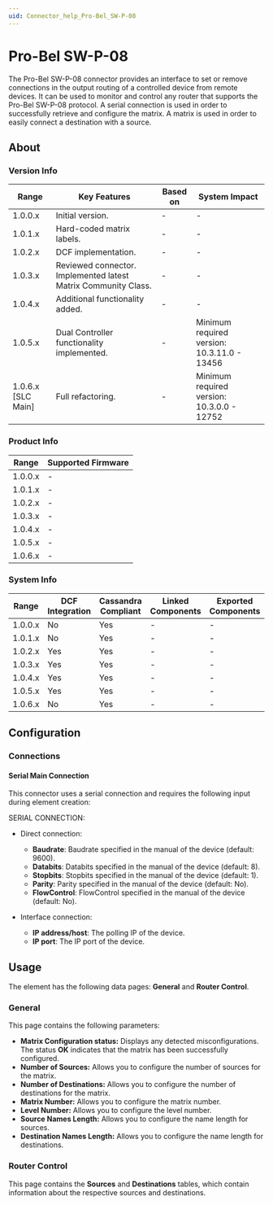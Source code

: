 ```yaml
---
uid: Connector_help_Pro-Bel_SW-P-08
---
```


# Pro-Bel SW-P-08

The Pro-Bel SW-P-08 connector provides an interface to set or remove connections in the output routing of a controlled device from remote devices. It can be used to monitor and control any router that supports the Pro-Bel SW-P-08 protocol. A serial connection is used in order to successfully retrieve and configure the matrix. A matrix is used in order to easily connect a destination with a source.

## About

### Version Info

| Range              | Key Features                                                        | Based on | System Impact                               |
|--------------------|---------------------------------------------------------------------|----------|---------------------------------------------|
| 1.0.0.x            | Initial version.                                                    | -        | -                                           |
| 1.0.1.x            | Hard-coded matrix labels.                                           | -        | -                                           |
| 1.0.2.x            | DCF implementation.                                                 | -        | -                                           |
| 1.0.3.x            | Reviewed connector. Implemented latest Matrix Community Class.      | -        | -                                           |
| 1.0.4.x            | Additional functionality added.                                     | -        | -                                           |
| 1.0.5.x            | Dual Controller functionality implemented.                          | -        | Minimum required version: 10.3.11.0 - 13456 |
| 1.0.6.x [SLC Main] | Full refactoring.                                                   | -        | Minimum required version: 10.3.0.0 - 12752  |

### Product Info

| Range     | Supported Firmware     |
|-----------|------------------------|
| 1.0.0.x   | -                      |
| 1.0.1.x   | -                      |
| 1.0.2.x   | -                      |
| 1.0.3.x   | -                      |
| 1.0.4.x   | -                      |
| 1.0.5.x   | -                      |
| 1.0.6.x   | -                      |

### System Info

| Range     | DCF Integration     | Cassandra Compliant     | Linked Components     | Exported Components     |
|-----------|---------------------|-------------------------|-----------------------|-------------------------|
| 1.0.0.x   | No                  | Yes                     | -                     | -                       |
| 1.0.1.x   | No                  | Yes                     | -                     | -                       |
| 1.0.2.x   | Yes                 | Yes                     | -                     | -                       |
| 1.0.3.x   | Yes                 | Yes                     | -                     | -                       |
| 1.0.4.x   | Yes                 | Yes                     | -                     | -                       |
| 1.0.5.x   | Yes                 | Yes                     | -                     | -                       |
| 1.0.6.x   | No                  | Yes                     | -                     | -                       |

## Configuration

### Connections

#### Serial Main Connection

This connector uses a serial connection and requires the following input during element creation:

SERIAL CONNECTION:

- Direct connection:

  - **Baudrate**: Baudrate specified in the manual of the device (default: 9600).
  - **Databits**: Databits specified in the manual of the device (default: 8).
  - **Stopbits**: Stopbits specified in the manual of the device (default: 1).
  - **Parity**: Parity specified in the manual of the device (default: No).
  - **FlowControl**: FlowControl specified in the manual of the device (default: No).

- Interface connection:

  - **IP address/host**: The polling IP of the device.
  - **IP port**: The IP port of the device.

## Usage

The element has the following data pages: **General** and **Router Control**.

### General

This page contains the following parameters:

- **Matrix Configuration status:** Displays any detected misconfigurations. The status **OK** indicates that the matrix has been successfully configured.
- **Number of Sources:** Allows you to configure the number of sources for the matrix.
- **Number of Destinations:** Allows you to configure the number of destinations for the matrix.
- **Matrix Number:** Allows you to configure the matrix number.
- **Level Number:** Allows you to configure the level number.
- **Source Names Length:** Allows you to configure the name length for sources.
- **Destination Names Length:** Allows you to configure the name length for destinations.

### Router Control

This page contains the **Sources** and **Destinations** tables, which contain information about the respective sources and destinations.
